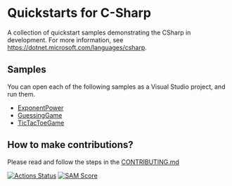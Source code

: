 # Quickstarts for C-Sharp

A collection of quickstart samples demonstrating the CSharp in development. For more information, see https://dotnet.microsoft.com/languages/csharp.

## Samples

You can open each of the following samples as a Visual Studio project, and run
them.

- [ExponentPower](Src/ConsoleApps/ExponentPower/README.md)
- [GuessingGame](Src/ConsoleApps/GuessingGame/README.md)
- [TicTacToeGame](Src/ConsoleApps/TicTacToeGame/README.md)

## How to make contributions?
Please read and follow the steps in the [CONTRIBUTING.md](CONTRIBUTING.md)

[![Actions Status][gh-actions-badge]][gh-actions]
[![SAM Score][sam-score-badge]][sam-score]

[gh-actions]: https://github.com/josephwambura/quickstart-c-sharp/actions
[gh-actions-badge]: https://github.com/josephwambura/quickstart-c-sharp/workflows/.NET/badge.svg
[sam-score]: https://ossbot.computer/samscore.html
[sam-score-badge]: https://ossbot.computer/samscorebadge?org=josephwambura&repo=quickstart-c-sharp
